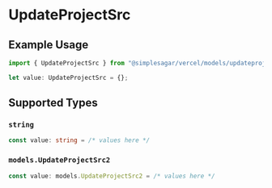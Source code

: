 # UpdateProjectSrc

## Example Usage

```typescript
import { UpdateProjectSrc } from "@simplesagar/vercel/models/updateprojectop.js";

let value: UpdateProjectSrc = {};
```

## Supported Types

### `string`

```typescript
const value: string = /* values here */
```

### `models.UpdateProjectSrc2`

```typescript
const value: models.UpdateProjectSrc2 = /* values here */
```

